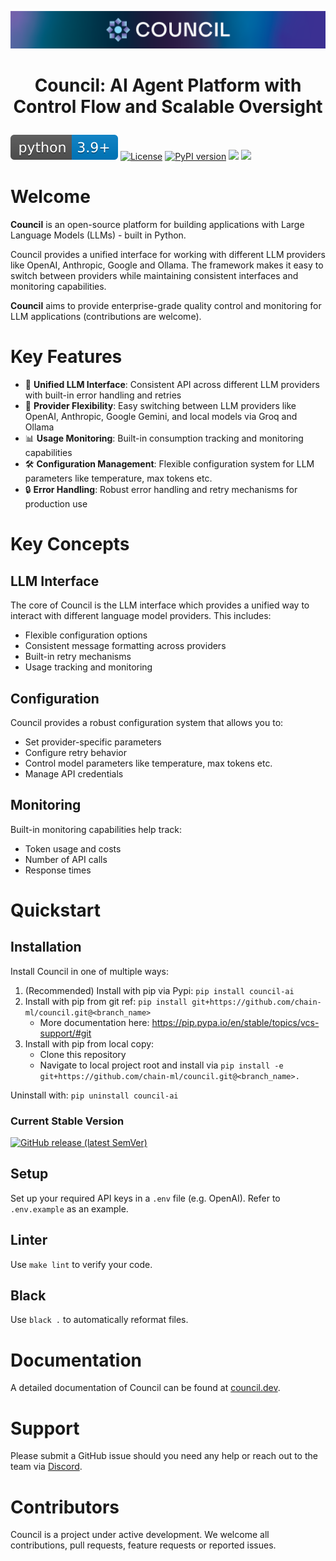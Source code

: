 ![Council](council_banner.png "council")

<h1><p align="center">Council: AI Agent Platform with Control Flow and Scalable Oversight</p></h1>

![Supported Python versions](https://raw.githubusercontent.com/chain-ml/council/main/docs/source/_static/python.svg)
[![License](https://img.shields.io/badge/license-Apache%202.0-green.svg)](https://opensource.org/licenses/Apache-2.0)
[![PyPI version](https://badge.fury.io/py/council-ai.svg)](https://badge.fury.io/py/council-ai)
[![](https://dcbadge.vercel.app/api/server/DWNCftGQZ3?compact=true&style=flat)](https://discord.gg/DWNCftGQZ3)
[![](https://readthedocs.org/projects/council/badge/?version=stable)](https://council.dev)

# Welcome

**Council** is an open-source platform for building applications with Large Language Models (LLMs) - built in Python.

Council provides a unified interface for working with different LLM providers like OpenAI, Anthropic, Google and Ollama. The framework makes it easy to switch between providers while maintaining consistent interfaces and monitoring capabilities.

**Council** aims to provide enterprise-grade quality control and monitoring for LLM applications (contributions are welcome).

# Key Features

* 🧐 **Unified LLM Interface**: Consistent API across different LLM providers with built-in error handling and retries
* 🔄 **Provider Flexibility**: Easy switching between LLM providers like OpenAI, Anthropic, Google Gemini, and local models via Groq and Ollama
* 📊 **Usage Monitoring**: Built-in consumption tracking and monitoring capabilities
* 🛠️ **Configuration Management**: Flexible configuration system for LLM parameters like temperature, max tokens etc.
* 🔒 **Error Handling**: Robust error handling and retry mechanisms for production use

# Key Concepts

## LLM Interface

The core of Council is the LLM interface which provides a unified way to interact with different language model providers. This includes:

- Flexible configuration options
- Consistent message formatting across providers
- Built-in retry mechanisms
- Usage tracking and monitoring

## Configuration

Council provides a robust configuration system that allows you to:

- Set provider-specific parameters
- Configure retry behavior
- Control model parameters like temperature, max tokens etc.
- Manage API credentials

## Monitoring

Built-in monitoring capabilities help track:

- Token usage and costs
- Number of API calls
- Response times

# Quickstart

## Installation

Install Council in one of multiple ways:

1. (Recommended) Install with pip via Pypi: `pip install council-ai`
2. Install with pip from git ref: `pip install git+https://github.com/chain-ml/council.git@<branch_name>`
   - More documentation here: https://pip.pypa.io/en/stable/topics/vcs-support/#git
3. Install with pip from local copy: 
   - Clone this repository
   - Navigate to local project root and install via `pip install -e git+https://github.com/chain-ml/council.git@<branch_name>.`

Uninstall with: `pip uninstall council-ai`

### Current Stable Version
<a href="https://pypi.org/project/council-ai/#history"><img alt="GitHub release (latest SemVer)" src="https://img.shields.io/github/v/release/chain-ml/council"></a>


## Setup

Set up your required API keys in a `.env` file (e.g. OpenAI). Refer to `.env.example` as an example.

## Linter

Use `make lint` to verify your code.

## Black

Use `black .` to automatically reformat files.

# Documentation

A detailed documentation of Council can be found at <a href="https://council.dev">council.dev</a>.

# Support

Please submit a GitHub issue should you need any help or reach out to the team via <a href="https://discord.gg/DWNCftGQZ3">Discord</a>.

# Contributors

Council is a project under active development. We welcome all contributions, pull requests, feature requests or reported issues.
